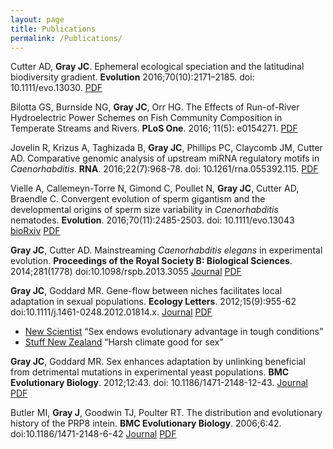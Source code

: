 ```yaml
---
layout: page
title: Publications
permalink: /Publications/
---
```






Cutter AD, **Gray JC**. Ephemeral ecological speciation and the latitudinal biodiversity gradient. **Evolution** 2016;70(10):2171–2185. doi: 10.1111/evo.13030. [PDF](/assets/Cutter-Gray_2016_Evolution.pdf)


Bilotta GS, Burnside NG, **Gray JC**, Orr HG. The Effects of Run-of-River Hydroelectric Power Schemes on Fish Community Composition in Temperate Streams and Rivers. **PLoS One**. 2016; 11(5): e0154271. [PDF](/assets/Bilotta-et-al-1.pdf)


Jovelin R, Krizus A, Taghizada B, **Gray JC**, Phillips PC, Claycomb JM, Cutter AD. Comparative genomic analysis of upstream miRNA regulatory motifs in *Caenorhabditis*. **RNA**. 2016;22(7):968-78. doi: 10.1261/rna.055392.115. [PDF](/assets/Jovelin_RNA_2016.pdf)


Vielle A, Callemeyn-Torre N, Gimond C, Poullet N, **Gray JC**, Cutter AD, Braendle C. Convergent evolution of sperm gigantism and the developmental origins of sperm size variability in *Caenorhabditis* nematodes. **Evolution**. 2016;70(11):2485-2503. doi: 10.1111/evo.13043
  [bioRxiv](http://www.biorxiv.org/content/early/2016/04/26/050252) [PDF](/assets/Vielle-et-al.pdf)

**Gray JC**, Cutter AD. Mainstreaming *Caenorhabditis elegans* in experimental evolution. **Proceedings of the Royal Society B: Biological Sciences**. 2014;281(1778) doi:10.1098/rspb.2013.3055 [Journal](http://rspb.royalsocietypublishing.org/content/281/1778/20133055) [PDF](/assets/Gray-and-Cutter.pdf)

**Gray JC**, Goddard MR. Gene-flow between niches facilitates local adaptation in sexual populations. **Ecology Letters**. 2012;15(9):955-62 doi:10.1111/j.1461-0248.2012.01814.x. [Journal](http://onlinelibrary.wiley.com/doi/10.1111/j.1461-0248.2012.01814.x/abstract) [PDF](/assets/Gray-and-Goddard-2.pdf)

+ [New Scientist](http://www.newscientist.com/article/dn22024-sex-endows-evolutionary-advantage-in-tough-conditions.html) “Sex endows evolutionary advantage in tough conditions”
+ [Stuff New Zealand](http://www.stuff.co.nz/science/7137369/Harsh-climate-good-for-sex) “Harsh climate good for sex”


**Gray JC**, Goddard MR. Sex enhances adaptation by unlinking beneficial from detrimental mutations in experimental yeast populations. **BMC Evolutionary Biology**. 2012;12:43. doi: 10.1186/1471-2148-12-43. [Journal](http://www.biomedcentral.com/1471-2148/12/43) [PDF](/assets/Gray-and-Goddard-1.pdf)

Butler MI, **Gray J**, Goodwin TJ, Poulter RT. The distribution and evolutionary history of the PRP8 intein. **BMC Evolutionary Biology**. 2006;6:42. doi:10.1186/1471-2148-6-42 [Journal](http://www.biomedcentral.com/1471-2148/6/42) [PDF](/assets/Butler-et-al.pdf)
